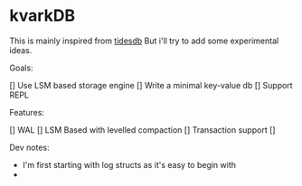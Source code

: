 # kvarkDB

This is mainly inspired from [tidesdb](https://github.com/tidesdb/tidesdb)
But i'll try to add some experimental ideas.

Goals:

[] Use LSM based storage engine
[] Write a minimal key-value db
[] Support REPL

Features:

[] WAL
[] LSM Based with levelled compaction
[] Transaction support
[]

Dev notes:
- I'm first starting with log structs as it's easy to begin with
-
